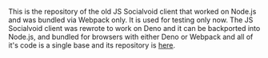 This is the repository of the old JS Socialvoid client that worked on Node.js and was bundled via Webpack only. It is used for testing only now. The JS Socialvoid client was rewrote to work on Deno and it can be backported into Node.js, and bundled for browsers with either Deno or Webpack and all of it's code is a single base and its repository is [here](https://github.com/intellivoid/SocialvoidJS).
